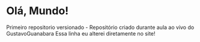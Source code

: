 # Olá, Mundo!
 Primeiro repositorio versionado - Repositório criado durante aula ao vivo do GustavoGuanabara
Essa linha eu alterei diretamente no site!
